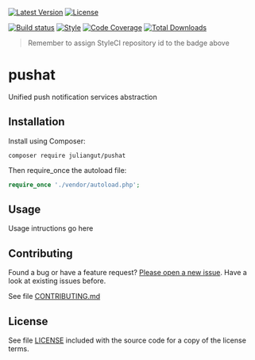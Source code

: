 [![Latest Version](https://img.shields.io/packagist/vpre/juliangut/pushat.svg?style=flat-square)](https://packagist.org/packages/juliangut/pushat)
[![License](https://img.shields.io/github/license/juliangut/pushat.svg?style=flat-square)](https://github.com/juliangut/pushat/blob/master/LICENSE)

[![Build status](https://img.shields.io/travis/juliangut/pushat.svg?style=flat-square)](https://travis-ci.org/juliangut/pushat)
[![Style](https://styleci.io/repos/{xxxxx}/shield)](https://styleci.io/repos/{xxxxx})
[![Code Coverage](https://img.shields.io/coveralls/juliangut/pushat.svg?style=flat-square)](https://coveralls.io/github/juliangut/pushat)
[![Total Downloads](https://img.shields.io/packagist/dt/juliangut/pushat.svg?style=flat-square)](https://packagist.org/packages/juliangut/pushat)

> Remember to assign StyleCI repository id to the badge above

# pushat

Unified push notification services abstraction

## Installation

Install using Composer:

```
composer require juliangut/pushat
```

Then require_once the autoload file:

```php
require_once './vendor/autoload.php';
```

## Usage

Usage intructions go here

## Contributing

Found a bug or have a feature request? [Please open a new issue](https://github.com/juliangut/pushat/issues). Have a look at existing issues before.

See file [CONTRIBUTING.md](https://github.com/juliangut/pushat/blob/master/CONTRIBUTING.md)
## License

See file [LICENSE](https://github.com/juliangut/pushat/blob/master/LICENSE) included with the source code for a copy of the license terms.
